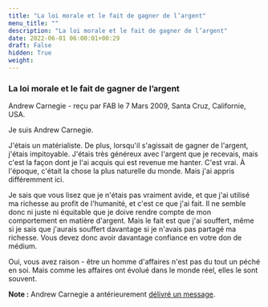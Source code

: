 ```yaml
---
title: "La loi morale et le fait de gagner de l’argent"
menu_title: ""
description: "La loi morale et le fait de gagner de l’argent"
date: 2022-06-01 06:00:01+00:29
draft: False
hidden: True
weight:
---
```

### La loi morale et le fait de gagner de l’argent

Andrew Carnegie - reçu par FAB le 7 Mars 2009, Santa Cruz, Californie, USA.

Je suis Andrew Carnegie.

J'étais un matérialiste. De plus, lorsqu'il s'agissait de gagner de l'argent, j'étais impitoyable. J'étais très généreux avec l'argent que je recevais, mais c'est la façon dont je l'ai acquis qui est revenue me hanter. C'est vrai. À l'époque, c'était la chose la plus naturelle du monde. Mais j'ai appris différemment ici.

Je sais que vous lisez que je n'étais pas vraiment avide, et que j'ai utilisé ma richesse au profit de l'humanité, et c'est ce que j'ai fait. Il ne semble donc ni juste ni équitable que je doive rendre compte de mon comportement en matière d'argent. Mais le fait est que j'ai souffert, même si je sais que j'aurais souffert davantage si je n'avais pas partagé ma richesse. Vous devez donc avoir davantage confiance en votre don de médium.

Oui, vous avez raison - être un homme d'affaires n'est pas du tout un péché en soi. Mais comme les affaires ont évolué dans le monde réel, elles le sont souvent.

**Note :** Andrew Carnegie a antérieurement [délivré un message](/fr-contemporary-messages/fr-contemporary-messages-by-date-order/fr-contemporary-messages-2008/fr-2008-3-3-1-fab-andrew-carnegie/).
